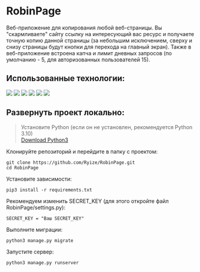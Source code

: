 # RobinPage

Веб-приложение для копирования любой веб-страницы. Вы "скармливаете" сайту ссылку на интересующий вас ресурс и получаете точную копию данной страницы (за небольшим исключением, сверху и снизу страницы будут кнопки для перехода на главный экран). Также в веб-приложение встроена капча и лимит дневных запросов (по умолчанию - 5, для авторизованных пользователей 15).

## Использованные технологии: 


![](https://img.shields.io/badge/Python-3776AB?style=for-the-badge&logo=python&logoColor=white)
![](https://img.shields.io/badge/Django-092E20?style=for-the-badge&logo=django&logoColor=white)
![](https://img.shields.io/badge/Bootstrap-563D7C?style=for-the-badge&logo=bootstrap&logoColor=white)
![](https://img.shields.io/badge/SQLite-07405E?style=for-the-badge&logo=sqlite&logoColor=white)
![](https://img.shields.io/badge/HTML5-E34F26?style=for-the-badge&logo=html5&logoColor=white)
![](https://img.shields.io/badge/JavaScript-323330?style=for-the-badge&logo=javascript&logoColor=F7DF1E)

## Развернуть проект локально:

> Установите Python (если он не установлен, рекомендуется Python 3.10)<br>
> [Download Python3](https://www.python.org/downloads/)

Клонируйте репозиторий и перейдите в папку с проектом:
```
git clone https://github.com/Ryize/RobinPage.git
cd RobinPage
```

Установите зависимости:
```
pip3 install -r requirements.txt
```

Рекомендуем изменить SECRET_KEY (для этого откройте файл RobinPage/settings.py):
```
SECRET_KEY = "Ваш SECRET_KEY"
```

Выполните миграции:
```
python3 manage.py migrate
```

Запустите сервер:
```
python3 manage.py runserver
```

